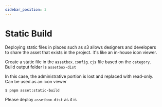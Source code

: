 ```yaml
---
sidebar_position: 3
---
```


# Static Build
Deploying static files in places such as s3 allows designers and developers to share the asset that exists in the project. It's like an in-house icon viewer.

Create a static file in the `assetbox.config.cjs` file based on the `category`.
Build output folder is `assetbox-dist`

In this case, the administrative portion is lost and replaced with read-only.
Can be used as an icon viewer

```sh
$ pnpm asset:static-build 
```

Please deploy `assetbox-dist` as it is